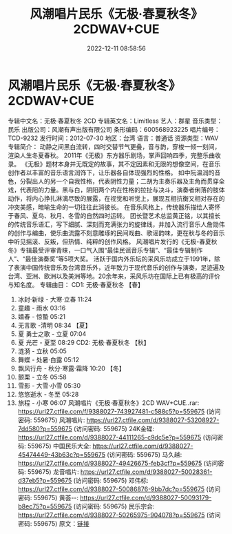 ﻿---
title: 风潮唱片民乐《无极·春夏秋冬》2CDWAV+CUE
date: 2022-12-11 08:58:56
categories: 古典音乐、新世纪、纯音雅乐
tags: 纯音雅乐
---
# 风潮唱片民乐《无极·春夏秋冬》2CDWAV+CUE

专辑中文名：无极·春夏秋冬 2CD
专辑英文名：Limitless
艺人：群星
音乐类型：民乐
出版公司：风潮有声出版有限公司
条形编码：600568923225
唱片编号：TCD-9232
发行时间：2012-07-30
地区：台湾
语言：普通话
资源类型：WAV
专辑简介：
动静之间黑白流转，四时交替节气更叠，音与韵，穿梭一倾一刻间，渲染人生冬夏春秋。
2011年《无极》东方器乐剧场，掌声回响四季，完整乐曲收录。
《无极》题材本身并无既定的故事，其不定因素和无限的想像空间，在音乐创作者以丰富的音乐语言润饰下，让乐器各自体现强烈的性格。
如中阮温润的音色，分裂出人的另一个自我性格，代表阴性力量；二胡为主奏乐器及主角而贯穿全戏，代表阳的力量。黑与白，阴阳两个内在性格的拉扯与决斗，演奏者俐落的肢体动作，将内心挣扎淋漓尽致的展露，在视觉和听觉上，展现互相抗衡又相对存在的冲突美感，暗喻生命的一切往往此消彼长。
在音乐风格上，传统器乐描绘人寄怀于春风、夏鸟、秋月、冬雪的自然四时运转。
团长暨艺术总监黄正铭，以其擅长的传统音乐语汇，写下细腻、深刻而充满张力的旋律线，并加入流行音乐人詹勋伟的创作与编曲，使乐曲流露不刻意雕琢的民间戏曲、歌谣韵味，更在秋与冬的音乐中听见摇滚、反叛，但热情、纯粹的创作风格。
风潮唱片发行的《无极-春夏秋冬》专辑最受评审青睐，一口气入围“最佳民谣音乐专辑”、“最佳专辑制作人”、“最佳演奏奖”等5项大奖。
活跃于国内外乐坛的采风乐坊成立于1991年，除了表演中国传统音乐及台湾音乐外，近年致力于现代音乐的创作与演奏，足迹遍及台湾、亚洲、欧洲以及美洲等地。20余年来，采风乐坊在国际上已有极高的评价与知名度。
专辑曲目：
CD1: 无极·春夏秋冬
【春】
01. 冰封·新绿 - 大寒·立春 11:24
02. 童趣 - 雨水 03:16
03. 嬉春 - 惊蟄 05:21
04. 无言歌 -清明 08:34
【夏】
05. 夏 勇士之歌 - 立夏 07:04
06. 夏 光芒 - 夏至 08:29
CD2: 无极·春夏秋冬
【秋】
01. 涟漪 - 立秋 05:05
02. 舞蝶 - 处暑·白露 05:12
03. 飘风行舟 - 秋分·寒露·霜降 10:20
【冬】
04. 颤栗 - 立冬 05:58
05. 雪影 - 大雪·小雪 05:30
06. 悠悠逝水 - 冬至 05:28
07. 旅程 - 小寒 06:07
风潮唱片《无极·春夏秋冬》2CD WAV+CUE..rar: https://url27.ctfile.com/f/9388027-743927481-c588c5?p=559675
(访问密码: 559675)
风潮唱片: https://url27.ctfile.com/d/9388027-53208927-7dd580?p=559675
(访问密码: 559675)
24K金碟: https://url27.ctfile.com/d/9388027-44111265-c9dc5e?p=559675
(访问密码: 559675)
中国民乐大全: https://url27.ctfile.com/d/9388027-45474449-43b63c?p=559675
(访问密码: 559675)
马久越: https://url27.ctfile.com/d/9388027-49426675-feb3cf?p=559675
(访问密码: 559675)
龙音唱片: https://url27.ctfile.com/d/9388027-50028361-d37eb5?p=559675
(访问密码: 559675)
邓伟标: https://url27.ctfile.com/d/9388027-50086876-9bb7dc?p=559675
(访问密码: 559675)
黄荟--: https://url27.ctfile.com/d/9388027-50093179-b8ec75?p=559675
(访问密码: 559675)
民乐宗合: https://url27.ctfile.com/d/9388027-50265975-904078?p=559675
(访问密码: 559675)
原文：[链接](https://blog.sina.com.cn/s/blog_1647c7e76010310k6.html)